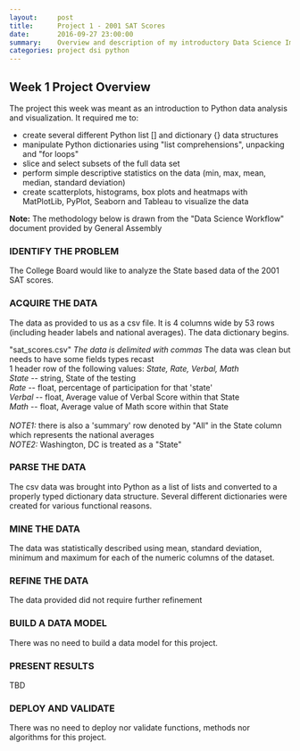 ```yaml
---
layout:     post
title:      Project 1 - 2001 SAT Scores
date:       2016-09-27 23:00:00
summary:    Overview and description of my introductory Data Science Immersive project
categories: project dsi python
---
```


Week 1 Project Overview
---------------------
The project this week was meant as an introduction to Python data analysis and visualization. It required me to:

*   create several different Python list [] and dictionary {} data structures
*   manipulate Python dictionaries using "list comprehensions", unpacking and "for loops"
*   slice and select subsets of the full data set
*   perform simple descriptive statistics on the data (min, max, mean, median, standard deviation)
*   create scatterplots, histograms, box plots and heatmaps with MatPlotLib, PyPlot, Seaborn and Tableau to visualize the data

**Note:** The methodology below is drawn from the "Data Science Workflow" document provided by General Assembly

### IDENTIFY THE PROBLEM

The College Board would like to analyze the State based data of the 2001 SAT scores.

### ACQUIRE THE DATA

The data as provided to us as a csv file.
It is 4 columns wide by 53 rows (including header labels and national averages). The data dictionary begins.

"sat_scores.csv"
_The data is delimited with commas_
The data was clean but needs to have some fields types recast
<br>1 header row of the following values: *State, Rate, Verbal, Math*
<br>*State* -- string, State of the testing
<br>*Rate* -- float, percentage of participation for that 'state'
<br>*Verbal* -- float, Average value of Verbal Score within that State
<br>*Math* -- float, Average value of Math score within that State
<br><br>*NOTE1:* there is also a 'summary' row denoted by "All" in the State column which represents the national averages
<br>*NOTE2:* Washington, DC is treated as a "State"

### PARSE THE DATA

The csv data was brought into Python as a list of lists and converted to a properly typed dictionary data structure. Several different dictionaries were created for various functional reasons.

### MINE THE DATA

The data was statistically described using mean, standard deviation, minimum and maximum for each of the numeric columns of the dataset.

### REFINE THE DATA

The data provided did not require further refinement

### BUILD A DATA MODEL

There was no need to build a data model for this project.

### PRESENT RESULTS

TBD

### DEPLOY AND VALIDATE

There was no need to deploy nor validate functions, methods nor algorithms for this project.
